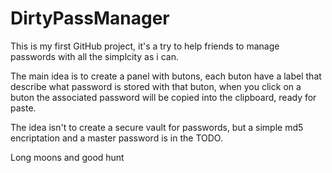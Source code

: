 DirtyPassManager
================
This is my first GitHub project, it's a try to help friends to manage passwords with all the simplcity as i can.

The main idea is to create a panel with butons, each buton have a label that describe what password is stored with that buton, when you click on a buton the associated password will be copied into the clipboard, ready for paste.

The idea isn't to create a secure vault for passwords, but a simple md5 encriptation and a master password is in the TODO.

Long moons and good hunt
